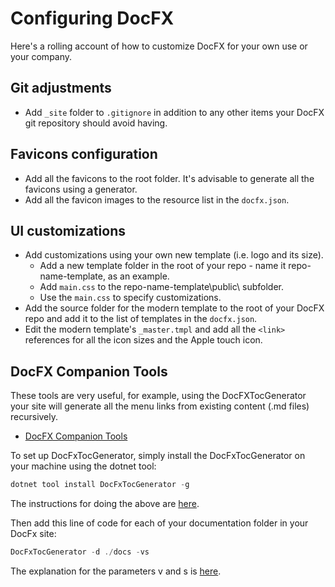 # Configuring DocFX

Here's a rolling account of how to customize DocFX for your own use or your company.

## Git adjustments
- Add ``_site`` folder to ``.gitignore`` in addition to any other items your DocFX git repository should avoid having.

## Favicons configuration
- Add all the favicons to the root folder.  It's advisable to generate all the favicons using a generator.
- Add all the favicon images to the resource list in the ``docfx.json``.

## UI customizations
- Add customizations using your own new template (i.e. logo and its size).
    - Add a new template folder in the root of your repo - name it repo-name-template, as an example.
    - Add ``main.css`` to the repo-name-template\public\ subfolder.
    - Use the ``main.css`` to specify customizations.
- Add the source folder for the modern template to the root of your DocFX repo and add it to the list of templates in the ``docfx.json``.
- Edit the modern template's ``_master.tmpl`` and add all the ``<link>`` references for all the icon sizes and the Apple touch icon.

## DocFX Companion Tools

These tools are very useful, for example, using the DocFXTocGenerator your site will generate all the menu links from existing content (.md files) recursively.

- <a href="https://github.com/Ellerbach/docfx-companion-tools" target="window">DocFX Companion Tools</a>

To set up DocFxTocGenerator, simply install the DocFxTocGenerator on your machine using the dotnet tool:

```powershell
dotnet tool install DocFxTocGenerator -g
```

The instructions for doing the above are <a href="https://github.com/Ellerbach/docfx-companion-tools?tab=readme-ov-file" target="window">here</a>.

Then add this line of code for each of your documentation folder in your DocFx site:

```powershell
DocFxTocGenerator -d ./docs -vs
```

The explanation for the parameters v and s is <a href="https://github.com/Ellerbach/docfx-companion-tools/tree/main/src/DocFxTocGenerator">here</a>.